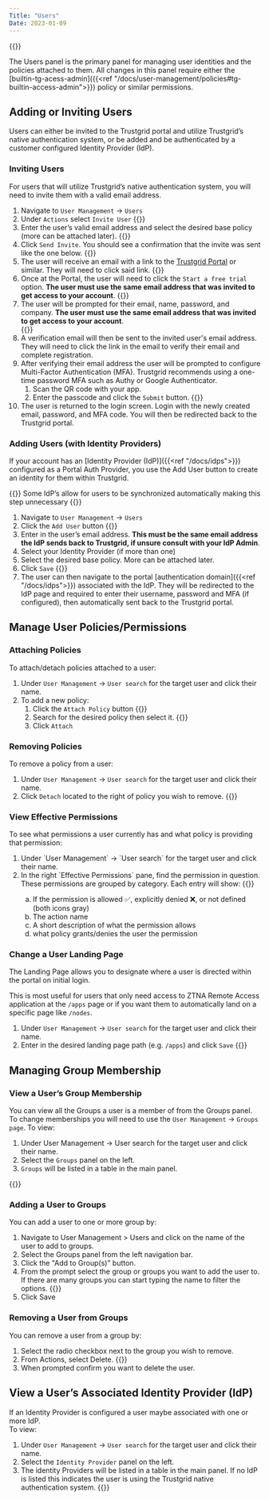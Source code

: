 ```yaml
---
Title: "Users"
Date: 2023-01-09
---
```


{{<tgimg src="users.png" width="90%" caption="Users page">}}

The Users panel is the primary panel for managing user identities and the policies attached to them. All changes in this panel require either the [builtin-tg-acess-admin]({{<ref "/docs/user-management/policies#tg-builtin-access-admin">}}) policy or similar permissions.

## Adding or Inviting Users

Users can either be invited to the Trustgrid portal and utilize Trustgrid’s native authentication system, or be added and be authenticated by a customer configured Identity Provider (IdP).

### Inviting Users

For users that will utilize Trustgrid’s native authentication system, you will need to invite them with a valid email address.

1. Navigate to `User Management` → `Users`
1. Under `Actions` select `Invite User`
{{<tgimg src="invite.png" caption="Invite User action">}}
1. Enter the user’s valid email address and select the desired base policy (more can be attached later).
{{<tgimg src="send-invite.png" alt="Enter email and base policy">}}
1. Click `Send Invite`. You should see a confirmation that the invite was sent like the one below.
{{<tgimg src="invite-sent.png" alt="Invite sent confirmation" width="40%">}}
1. The user will receive an email with a link to the [Trustgrid Portal](https://portal.trustgrid.io) or similar. They will need to click said link.
{{<tgimg src="linky.png">}}
1. Once at the Portal, the user will need to click the `Start a free trial` option. **The user must use the same email address that was invited to get access to your account**.
{{<tgimg src="sign-up-1.png" caption="Click Start a free trial" width="50%">}}
1. The user will be prompted for their email, name, password, and company. **The user must use the same email address that was invited to get access to your account**.  
{{<tgimg src="sign-up-2.png" caption="Enter required information and click Sign Up" width="60%">}}
1. A verification email will then be sent to the invited user's email address. They will need to click the link in the email to verify their email and complete registration.
1. After verifying their email address the user will be prompted to configure Multi-Factor Authentication (MFA). Trustgrid recommends using a one-time password MFA such as Authy or Google Authenticator.
   1. Scan the QR code with your app. 
   1. Enter the passcode and click the `Submit` button. {{<tgimg src="sign-up-4.png" width="50%" >}}
1. The user is returned to the login screen. Login with the newly created email, password, and MFA code.  You will then be redirected back to the Trustgrid portal.

### Adding Users (with Identity Providers)

If your account has an [Identity Provider (IdP)]({{<ref "/docs/idps">}}) configured as a Portal Auth Provider, you use the Add User button to create an identity for them within Trustgrid.

{{<alert color="info">}} Some IdP’s allow for users to be synchronized automatically making this step unnecessary {{</alert>}}

1. Navigate to `User Management` → `Users`
1. Click the `Add User` button {{<tgimg src="add-user.png" width="30%">}}
1. Enter in the user’s email address. **This must be the same email address the IdP sends back to Trustgrid, if unsure consult with your IdP Admin**.
1. Select your Identity Provider (if more than one)
1. Select the desired base policy. More can be attached later.
1. Click `Save`
{{<tgimg src="save-new-user.png" caption="Add User Prompt" width="40%">}}
1. The user can then navigate to the portal [authentication domain]({{<ref "/docs/idps">}}) associated with the IdP. They will be redirected to the IdP page and required to enter their username, password and MFA (if configured), then automatically sent back to the Trustgrid portal.

## Manage User Policies/Permissions

### Attaching Policies 
To attach/detach policies attached to a user:

1. Under `User Management` → `User search` for the target user and click their name.
1. To add a new policy:
   1. Click the `Attach Policy` button {{<tgimg src="attach-policy.png" width="40%">}}
   1. Search for the desired policy then select it. {{<tgimg src="choose-policy.png" width="60%">}}
   1. Click `Attach`

### Removing Policies 
To remove a policy from a user:
1. Under `User Management` → `User search` for the target user and click their name.
1. Click `Detach` located to the right of policy you wish to remove. {{<tgimg src="detach-policy.png" width="70%">}}


### View Effective Permissions

To see what permissions a user currently has and what policy is providing that permission:
<ol>
<li> Under `User Management` → `User search` for the target user and click their name. </li>
<li> In the right `Effective Permissions` pane, find the permission in question. These permissions are grouped by category. Each entry will show:
{{<tgimg src="effective-permissions.png" width="80%" caption="Example effective permissions">}}
<ol type="a">
   <li> If the permission is allowed ✅, explicitly denied ❌, or not defined (both icons gray) </li>
   <li> The action name </li>
   <li> A short description of what the permission allows</li>
   <li> what policy grants/denies the user the permission</li>
</ol>
</li>
</ol>

### Change a User Landing Page

The Landing Page allows you to designate where a user is directed within the portal on initial login. 

This is most useful for users that only need access to ZTNA Remote Access application at the `/apps` page or if you want them to automatically land on a specific page like `/nodes`. 

1. Under `User Management` → `User search` for the target user and click their name.
1. Enter in the desired landing page path (e.g. `/apps`) and click `Save`
{{<tgimg src="change-landing.png" width="80%" caption="Change user landing page">}}


## Managing Group Membership


### View a User’s Group Membership

You can view all the Groups a user is a member of from the Groups panel. To change memberships you will need to use the `User Management` → `Groups page`.
To view:

1. Under User Management → User search for the target user and click their name.
1. Select the `Groups` panel on the left.
1. `Groups` will be listed in a table in the main panel.

{{<tgimg src="user-groups-table.png" caption="Example group membership table" width="80%">}}

### Adding a User to Groups
You can add a user to one or more group by:
1. Navigate to User Management > Users and click on the name of the user to add to groups.
1. Select the Groups panel from the left navigation bar.
1. Click the "Add to Group(s)" button.
1. From the prompt select the group or groups you want to add the user to. If there are many groups you can start typing the name to filter the options. 
{{<tgimg src="add-user-group-prompt.png" caption="Add Groups prompt" width="60%">}}
1. Click Save

### Removing a User from Groups
You can remove a user from a group by:
1. Select the radio checkbox next to the group you wish to remove.
1. From Actions, select Delete.
{{<tgimg src="user-group-delete.png" caption="Deleting a group membership" width="40%">}}
1. When prompted confirm you want to delete the user.

## View a User’s Associated Identity Provider (IdP)
If an Identity Provider is configured a user maybe associated with one or more IdP.  
To view:

1. Under `User Management` → `User search` for the target user and click their name.
1. Select the `Identity Provider` panel on the left.
1. The identity Providers will be listed in a table in the main panel. If no IdP is listed this indicates the user is using the Trustgrid native authentication system.
{{<tgimg src="user-idp-table.png" caption="Example User Identity Provider table" width="80%">}}


